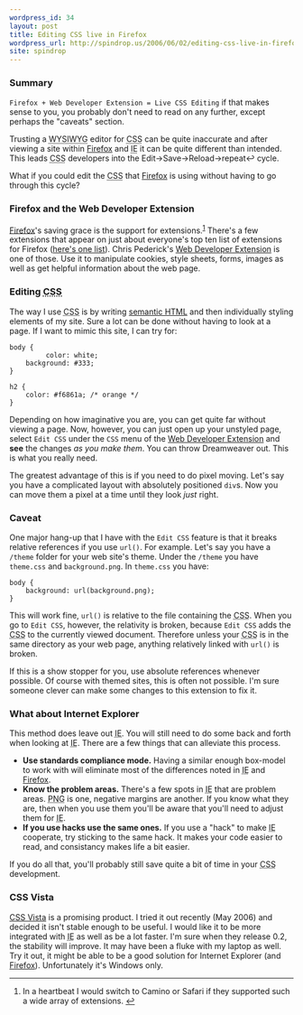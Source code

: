 ```yaml
---
wordpress_id: 34
layout: post
title: Editing CSS live in Firefox
wordpress_url: http://spindrop.us/2006/06/02/editing-css-live-in-firefox
site: spindrop
---
```

### Summary
`Firefox + Web Developer Extension = Live CSS Editing` if that makes sense to you, you probably don't need to read on any further, except perhaps the "caveats" section.

[Firefox]: http://www.getfirefox.com/

Trusting a <acronym title="What You See Is What You Get">WYSIWYG</acronym> editor for <acronym title="Cascading Style Sheets">CSS</acronym> can be quite inaccurate and after viewing a site within [Firefox] and <acronym title="Internet Explorer">IE</acronym> it can be quite different than intended.  This leads <acronym title="Cascading Style Sheets">CSS</acronym> developers into the Edit&rarr;Save&rarr;Reload&rarr;repeat&#8617; cycle.

What if you could edit the <acronym title="Cascading Style Sheets">CSS</acronym> that [Firefox] is using without having to go through this cycle?

<!--more-->

[l]: http://www.themoleskin.com/archives/10-firefox-extensions-for-web-development/
[wde]: http://chrispederick.com/work/webdeveloper/

### Firefox and the Web Developer Extension

[Firefox]'s saving grace is the support for extensions.<sup id="fnr1">[1]</sup>  There's a few extensions that appear on just about everyone's top ten list of extensions for Firefox ([here's one list][l]).  Chris Pederick's [Web Developer Extension][wde] is one of those.  Use it to manipulate cookies, style sheets, forms, images as well as get helpful information about the web page.

### Editing <acronym title="Cascading Style Sheets">CSS</acronym>

[worthless]: http://www.contentwithstyle.co.uk/Articles/106/

The way I use <acronym title="Cascading Style Sheets">CSS</acronym> is by writing [semantic HTML][worthless] and then individually styling elements of my site.  Sure a lot can be done without having to look at a page.  If I want to mimic this site, I can try for:

	body {
		     color: white;
		background: #333;
	}
	
	h2 { 
		color: #f6861a; /* orange */
	}

Depending on how imaginative you are, you can get quite far without viewing a page.  Now, however, you can just open up your unstyled page, select `Edit CSS` under the `CSS` menu of the [Web Developer Extension][wde] and **see** the changes *as you make them*.  You can throw Dreamweaver out.  This is what you really need.

The greatest advantage of this is if you need to do pixel moving.  Let's say you have a complicated layout with absolutely positioned `div`s.  Now you can move them a pixel at a time until they look *just* right.

### Caveat

One major hang-up that I have with the `Edit CSS` feature is that it breaks relative references if you use `url()`.  For example.  Let's say you have a `/theme` folder for your web site's theme.  Under the `/theme` you have `theme.css` and `background.png`.  In `theme.css` you have:

	body {
		background: url(background.png);
	}

This will work fine, `url()` is relative to the file containing the <acronym title="Cascading Style Sheet">CSS</acronym>.  When you go to `Edit CSS`, however, the relativity is broken, because `Edit CSS` adds the <acronym title="Cascading Style Sheets">CSS</acronym> to the currently viewed document.  Therefore unless your <acronym title="Cascading Style Sheets">CSS</acronym> is in the same directory as your web page, anything relatively linked with `url()` is broken.

If this is a show stopper for you, use absolute references whenever possible.  Of course with themed sites, this is often not possible.  I'm sure someone clever can make some changes to this extension to fix it.


### What about Internet Explorer

This method does leave out <acronym title="Internet Explorer">IE</acronym>.  You will still need to do some back and forth when looking at <acronym title="Internet Explorer">IE</acronym>.  There are a few things that can alleviate this process.

* __Use standards compliance mode.__  Having a similar enough box-model to work with will eliminate most of the differences noted in <acronym title="Internet Explorer">IE</acronym> and [Firefox].
* __Know the problem areas.__  There's a few spots in <acronym title="Internet Explorer">IE</acronym> that are problem areas.  <acronym title="Portable Network Graphics">PNG</acronym> is one, negative margins are another.  If you know what they are, then when you use them you'll be aware that you'll need to adjust them for <acronym title="Internet Explorer">IE</acronym>.
* __If you use hacks use the same ones.__ If you use a "hack" to make <acronym title="Internet Explorer">IE</acronym> cooperate, try sticking to the same hack.  It makes your code easier to read, and consistancy makes life a bit easier.

If you do all that, you'll probably still save quite a bit of time in your <acronym title="Cascading Style Sheets">CSS</acronym> development.

### CSS Vista

[CSS Vista]: http://www.sitevista.com/cssvista/

[CSS Vista] is a promising product.  I tried it out recently (May 2006) and decided it isn't stable enough to be useful.  I would like it to be more integrated with <acronym title="Internet Explorer">IE</acronym> as well as be a lot faster.  I'm sure when they release 0.2, the stability will improve.  It may have been a fluke with my laptop as well.  Try it out, it might be able to be a good solution for Internet Explorer (and [Firefox]).  Unfortunately it's Windows only.

[1]: #fn1

<div id="footnotes">
	<hr />
	<ol>
		<li id="fn1">In a heartbeat I would switch to Camino or Safari if they supported such a wide array of extensions. <a href="#fnr1" class="footnoteBackLink"  title="Jump back to footnote 1 in the text.">&#8617;</a></li>
	</ol>
</div>
